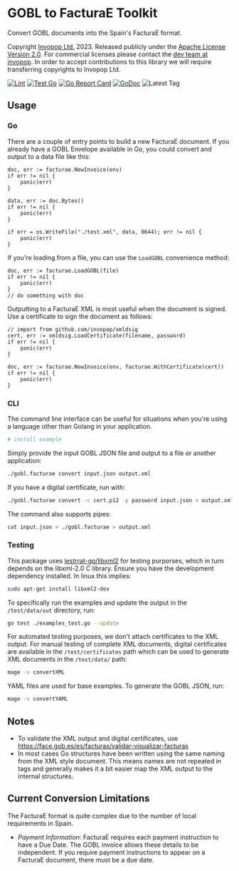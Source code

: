 # GOBL to FacturaE Toolkit

Convert GOBL documents into the Spain's FacturaE format.

Copyright [Invopop Ltd.](https://invopop.com) 2023. Released publicly under the [Apache License Version 2.0](LICENSE). For commercial licenses please contact the [dev team at invopop](mailto:dev@invopop.com). In order to accept contributions to this library we will require transferring copyrights to Invopop Ltd.

[![Lint](https://github.com/invopop/gobl.facturae/actions/workflows/lint.yaml/badge.svg)](https://github.com/invopop/gobl.facturae/actions/workflows/lint.yaml)
[![Test Go](https://github.com/invopop/gobl.facturae/actions/workflows/test.yaml/badge.svg)](https://github.com/invopop/gobl.facturae/actions/workflows/test.yaml)
[![Go Report Card](https://goreportcard.com/badge/github.com/invopop/gobl.facturae)](https://goreportcard.com/report/github.com/invopop/gobl.facturae)
[![GoDoc](https://godoc.org/github.com/invopop/gobl.facturae?status.svg)](https://godoc.org/github.com/invopop/gobl.facturae)
![Latest Tag](https://img.shields.io/github/v/tag/invopop/gobl.facturae)

## Usage

### Go

There are a couple of entry points to build a new FacturaE document. If you already have a GOBL Envelope available in Go, you could convert and output to a data file like this:

```golang
doc, err := facturae.NewInvoice(env)
if err != nil {
    panic(err)
}

data, err := doc.Bytes()
if err != nil {
    panic(err)
}

if err = os.WriteFile("./test.xml", data, 0644); err != nil {
    panic(err)
}
```

If you're loading from a file, you can use the `LoadGOBL` convenience method:

```golang
doc, err := facturae.LoadGOBL(file)
if err != nil {
    panic(err)
}
// do something with doc
```

Outputting to a FacturaE XML is most useful when the document is signed. Use a certificate to sign the document as follows:

```golang
// import from github.com/invopop/xmldsig
cert, err := xmldsig.LoadCertificate(filename, password)
if err != nil {
    panic(err)
}

doc, err := facturae.NewInvoice(env, facturae.WithCertificate(cert))
if err != nil {
    panic(err)
}
```

### CLI

The command line interface can be useful for situations when you're using a language other than Golang in your application.

```bash
# install example
```

Simply provide the input GOBL JSON file and output to a file or another application:

```bash
./gobl.facturae convert input.json output.xml
```

If you have a digital certificate, run with:

```bash
./gobl.facturae convert -c cert.p12 -p password input.json > output.xml
```

The command also supports pipes:

```bash
cat input.json > ./gobl.facturae > output.xml
```

### Testing

This package uses [lestrrat-go/libxml2](https://github.com/lestrrat-go/libxml2) for testing purporses, which in turn depends on the libxml-2.0 C library. Ensure you have the development dependency installed. In linux this implies:

```bash
sudo apt-get install libxml2-dev
```

To specifically run the examples and update the output in the `/test/data/out` directory, run:

```bash
go test ./examples_test.go --update
```

For automated testing purposes, we don't attach certificates to the XML output. For manual testing of complete XML documents, digital certificates are available in the `/test/certificates` path which can be used to generate XML documents in the `/test/data/` path:

```bash
mage -v convertXML
```

YAML files are used for base examples. To generate the GOBL JSON, run:

```bash
mage -v convertYAML
```

## Notes

- To validate the XML output and digital certificates, use https://face.gob.es/es/facturas/validar-visualizar-facturas
- In most cases Go structures have been written using the same naming from the XML style document. This means names are not repeated in tags and generally makes it a bit easier map the XML output to the internal structures.

## Current Conversion Limitations

The FacturaE format is quite complex due to the number of local requirements in Spain.

- _Payment Information_: FacturaE requires each payment instruction to have a Due Date. The GOBL invoice allows these details to be independent. If you require payment instructions to appear on a FacturaE document, there must be a due date.
